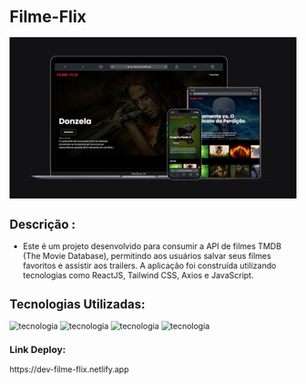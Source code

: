 # Filme-Flix

<p align="start" >
  <img width="670" src="https://github.com/Dev-Messias/filme-flix/blob/main/src/assets/post1.png" >
</p>

## Descrição :

- Este é um projeto desenvolvido para consumir a API de filmes TMDB (The Movie Database), permitindo aos usuários salvar seus filmes favoritos e assistir aos trailers. A aplicação foi construída utilizando tecnologias como ReactJS, Tailwind CSS, Axios e JavaScript.

## Tecnologias Utilizadas:

![tecnologia](https://img.shields.io/badge/React-20232A?style=for-the-badge&logo=react&logoColor=61DAFB) 
![tecnologia](https://img.shields.io/badge/JavaScript-F7DF1E?style=for-the-badge&logo=javascript&logoColor=black)
![tecnologia](https://img.shields.io/badge/Axios-5A29E4.svg?style=for-the-badge&logo=Axios&logoColor=white) 
![tecnologia](https://img.shields.io/badge/Tailwind%20CSS-06B6D4.svg?style=for-the-badge&logo=Tailwind-CSS&logoColor=white)

### Link Deploy:
<link>https://dev-filme-flix.netlify.app</link>
